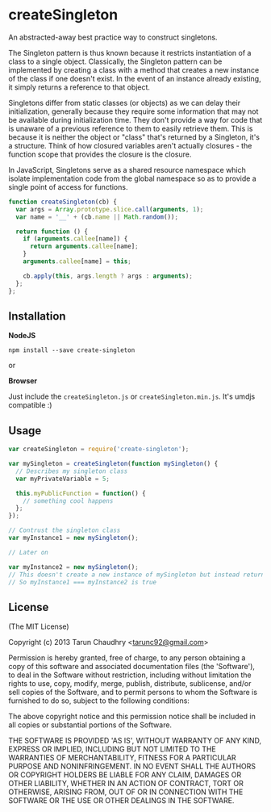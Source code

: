 
# createSingleton

  An abstracted-away best practice way to construct singletons.

  The Singleton pattern is thus known because it restricts instantiation of a class to a single object. Classically, the Singleton pattern can be implemented by creating a class with a method that creates a new instance of the class if one doesn't exist. In the event of an instance already existing, it simply returns a reference to that object.

  Singletons differ from static classes (or objects) as we can delay their initialization, generally because they require some information that may not be available during initialization time. They don't provide a way for code that is unaware of a previous reference to them to easily retrieve them. This is because it is neither the object or "class" that's returned by a Singleton, it's a structure. Think of how closured variables aren't actually closures - the function scope that provides the closure is the closure.

  In JavaScript, Singletons serve as a shared resource namespace which isolate implementation code from the global namespace so as to provide a single point of access for functions.

```javascript
function createSingleton(cb) {
  var args = Array.prototype.slice.call(arguments, 1);
  var name = '__' + (cb.name || Math.random());

  return function () {
    if (arguments.callee[name]) {
      return arguments.callee[name];
    }
    arguments.callee[name] = this;

    cb.apply(this, args.length ? args : arguments);
  };
};
```

## Installation

**NodeJS**

`npm install --save create-singleton`

or

**Browser**

Just include the `createSingleton.js` or `createSingleton.min.js`. It's umdjs compatible :)

## Usage

```javascript
var createSingleton = require('create-singleton');

var mySingleton = createSingleton(function mySingleton() {
  // Describes my singleton class
  var myPrivateVariable = 5;

  this.myPublicFunction = function() {
    // something cool happens
  };
});

// Contrust the singleton class
var myInstance1 = new mySingleton();

// Later on

var myInstance2 = new mySingleton();
// This doesn't create a new instance of mySingleton but instead returns the same one
// So myInstance1 === myInstance2 is true
```

## License

(The MIT License)

Copyright (c) 2013 Tarun Chaudhry &lt;tarunc92@gmail.com&gt;

Permission is hereby granted, free of charge, to any person obtaining
a copy of this software and associated documentation files (the
'Software'), to deal in the Software without restriction, including
without limitation the rights to use, copy, modify, merge, publish,
distribute, sublicense, and/or sell copies of the Software, and to
permit persons to whom the Software is furnished to do so, subject to
the following conditions:

The above copyright notice and this permission notice shall be
included in all copies or substantial portions of the Software.

THE SOFTWARE IS PROVIDED 'AS IS', WITHOUT WARRANTY OF ANY KIND,
EXPRESS OR IMPLIED, INCLUDING BUT NOT LIMITED TO THE WARRANTIES OF
MERCHANTABILITY, FITNESS FOR A PARTICULAR PURPOSE AND NONINFRINGEMENT.
IN NO EVENT SHALL THE AUTHORS OR COPYRIGHT HOLDERS BE LIABLE FOR ANY
CLAIM, DAMAGES OR OTHER LIABILITY, WHETHER IN AN ACTION OF CONTRACT,
TORT OR OTHERWISE, ARISING FROM, OUT OF OR IN CONNECTION WITH THE
SOFTWARE OR THE USE OR OTHER DEALINGS IN THE SOFTWARE.
